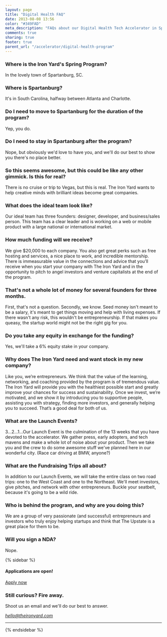 ```yaml
---
layout: page
title: "Digital Health FAQ"
date: 2013-08-08 13:56
color: "#349FAD"
meta_description: "FAQs about our Digital Health Tech Accelerator in Spartanburg, SC."
comments: true
sharing: true
footer: true
parent_url: "/accelerator/digital-health-program"
---
```


### Where is the Iron Yard's Spring Program?

In the lovely town of Spartanburg, SC.

### Where is Spartanburg?

It's in South Carolina, halfway between Atlanta and Charlotte.

### Do I need to move to Spartanburg for the duration of the program?

Yep, you do.

### Do I need to stay in Spartanburg after the program?

Nope, but obviously we'd love to have you, and we'll do our best to show you there's no place better.

### So this seems awesome, but this could be like any other gimmick. Is this for real?

There is no cruise or trip to Vegas, but this is real. The Iron Yard wants to help creative minds with brilliant ideas become great companies.

### What does the ideal team look like?

Our ideal team has three founders: designer, developer, and business/sales person. This team has a clear leader and is working on a web or mobile product with a large national or international market.

### How much funding will we receive?

We give $20,000 to each company. You also get great perks such as free hosting and services, a nice place to work, and incredible mentorship. There is immeasurable value in the connections and advice that you’ll receive when you start your company with The Iron Yard and in the opportunity to pitch to angel investors and venture capitalists at the end of the program.

### That's not a whole lot of money for several founders for three months.

First, that's not a question. Secondly, we know. Seed money isn't meant to be a salary, it's meant to get things moving and help with living expenses. If there wasn't any risk, this wouldn't be entrepreneurship. If that makes you queasy, the startup world might not be the right gig for you.

### Do you take any equity in exchange for the funding?

Yes, we'll take a 6% equity stake in your company.

### Why does The Iron Yard need and want stock in my new company?

Like you, we’re entrepreneurs. We think that the value of the learning, networking, and coaching provided by the program is of tremendous value. The Iron Yard will provide you with the healthiest possible start and greatly improve your chances for success and sustainability. Once we invest, we’re motivated, and we show it by introducing you to supportive people, assisting you with strategy, finding more investors, and generally helping you to succeed. That’s a good deal for both of us.

### What are the Launch Events?

3...2...1...Our Launch Event is the culmination of the 13 weeks that you have devoted to the accelerator. We gather press, early adopters, and tech mavens and make a whole lot of noise about your product. Then we take you and the crew to do some awesome stuff we've planned here in our wonderful city. (Race car driving at BMW, anyone?)

### What are the Fundraising Trips all about?

In addition to our Launch Events, we will take the entire class on two road trips: one to the West Coast and one to the Northeast. We'll meet investors, give pitches, and network with other entrepreneurs. Buckle your seatbelt, because it's going to be a wild ride.

### Who is behind the program, and why are you doing this?

We are a group of very passionate (and successful) entrepreneurs and investors who truly enjoy helping startups and think that The Upstate is a great place for them to be.

### Will you sign a NDA?

Nope.

{% sidebar %}

#### Applications are open!

<a target="_blank" href="http://form.jotformpro.com/form/40124712669958" class="light-button">Apply now</a>

### Still curious? Fire away.

Shoot us an email and we'll do our best to answer.

[_hello@theironyard.com_](mailto:hello@theironyard.com?subject=I)

* * *

{% endsidebar %}
